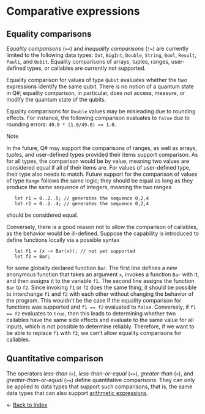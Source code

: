 # Comparative expressions

## Equality comparisons

*Equality comparisons* (`==`) and *inequality comparisons* (`!=`) are currently limited to the following data types: `Int`, `BigInt`, `Double`, `String`, `Bool`, `Result`, `Pauli`, and `Qubit`. Equality comparisons of arrays, tuples, ranges, user-defined types, or callables are currently not supported. 

Equality comparison for values of type `Qubit` evaluates whether the two expressions identify the same qubit. There is no notion of a quantum state in Q#; equality comparison, in particular, does *not* access, measure, or modify the quantum state of the qubits.

Equality comparisons for `Double` values may be misleading due to rounding effects.
For instance, the following comparison evaluates to `false` due to rounding errors: `49.0 * (1.0/49.0) == 1.0`.

>[!NOTE]
>In the future, Q# may support the comparisons of ranges, as well as arrays, tuples, and user-defined types provided their items support comparison. As for all types, the comparison would be by value, meaning two values are considered equal if all of their items are. For values of user-defined type, their type also needs to match. Future support for the comparison of values of type `Range` follows the same logic; they should be equal as long as they produce the same sequence of integers, meaning the two ranges 
>```qsharp
>    let r1 = 0..2..5; // generates the sequence 0,2,4
>    let r2 = 0..2..4; // generates the sequence 0,2,4
>```
>should be considered equal.
>
>Conversely, there is a good reason not to allow the comparison of callables, as the behavior would be ill-defined. Suppose the capability is introduced to define functions locally via a possible syntax
>```qsharp
>    let f1 = (x -> Bar(x)); // not yet supported
>    let f2 = Bar;
>```
>for some globally declared function `Bar`. The first line defines a new anonymous function that takes an argument `x`, invokes a function `Bar` with it, and then assigns it to the variable `f1`. The second line assigns the function `Bar` to `f2`. Since invoking `f1` or `f2` does the same thing, it should be possible to interchange `f1` and `f2` with each other without changing the behavior of the program. This wouldn't be the case if the equality comparison for functions was supported and `f1 == f2` evaluated to `false`. Conversely, if `f1 == f2` evaluates to `true`, then this leads to determining whether two callables have the same side effects and evaluate to the same value for all inputs, which is not possible to determine reliably. Therefore, if we want to be able to replace `f1` with `f2`, we can't allow equality comparisons for callables.  

## Quantitative comparison

The operators *less-than* (`<`), *less-than-or-equal* (`<=`), *greater-than* (`>`), and *greater-than-or-equal* (`>=`) define quantitative comparisons. They can only be applied to data types that support such comparisons, that is, the same data types that can also support [arithmetic expressions](https://github.com/microsoft/qsharp-language/blob/main/Specifications/Language/3_Expressions/ArithmeticExpressions.md#arithmetic-expressions). 


← [Back to Index](https://github.com/microsoft/qsharp-language/tree/main/Specifications/Language#index)